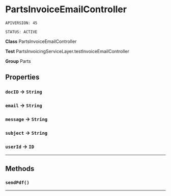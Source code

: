 # PartsInvoiceEmailController

`APIVERSION: 45`

`STATUS: ACTIVE`



**Class** PartsInvoiceEmailController


**Test** PartsInvoicingServiceLayer.testInvoiceEmailController


**Group** Parts

## Properties

### `docID` → `String`


### `email` → `String`


### `message` → `String`


### `subject` → `String`


### `userId` → `ID`


---
## Methods
### `sendPdf()`
---
